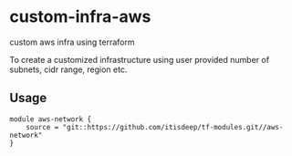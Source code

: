 # custom-infra-aws
custom aws infra using terraform

To create a customized infrastructure using user provided number of subnets, cidr range, region etc. 

## Usage
```
module aws-network {
    source = "git::https://github.com/itisdeep/tf-modules.git//aws-network"
}
```
